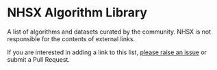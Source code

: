 # NHSX Algorithm Library
A list of algorithms and datasets curated by the community. NHSX is not responsible for the contents of external links.

If you are interested in adding a link to this list, [please raise an issue](https://github.com/nhsx/algorithm-library/issues/new) or submit a Pull Request.
